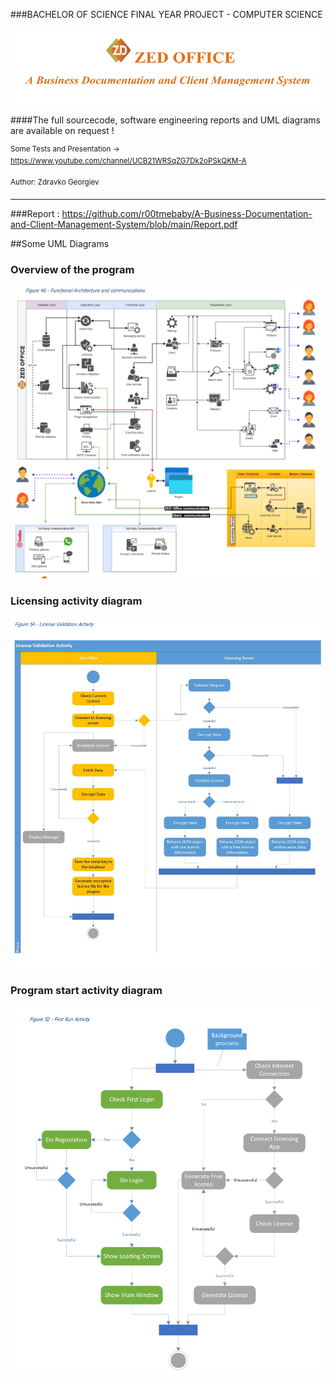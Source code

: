 
###BACHELOR OF SCIENCE FINAL YEAR PROJECT  - COMPUTER SCIENCE </h1>

![img.png](media/logo.png)

####The full sourcecode, software engineering reports and UML diagrams are available on request ! 

<sup>Some Tests and Presentation -> https://www.youtube.com/channel/UCB21WRSqZG7Dk2oPSkQKM-A</sup>

<sup>Author: Zdravko Georgiev </sup>


<hr>

###Report : https://github.com/r00tmebaby/A-Business-Documentation-and-Client-Management-System/blob/main/Report.pdf

##Some UML Diagrams

### Overview of the program
![img.png](media/overal.png)

### Licensing activity diagram
![img.png](media/licensing.png)

### Program start activity diagram
![img.png](media/first.png)
